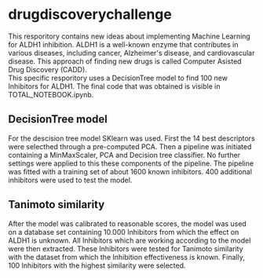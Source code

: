# drugdiscoverychallenge
This resporitory contains new ideas about implementing Machine Learning for ALDH1 inhibition. ALDH1 is a well-known enzyme that contributes in various diseases, including cancer, Alzheimer's disease, and cardiovascular disease. This approach of finding new drugs is called Computer Asisted Drug Discovery (CADD). <br>
This specific resporitory uses a DecisionTree model to find 100 new Inhibitors for ALDH1. The final code that was obtained is visible in TOTAL_NOTEBOOK.ipynb. 

## DecisionTree model 
For the descision tree model SKlearn was used. First the 14 best descriptors were selecthed through a pre-computed PCA. Then a pipeline was initiated containing a MinMaxScaler, PCA and Decision tree classifier. No further settings were applied to this these components of the pipeline. The pipeline was fitted with a training set of about 1600 known inhibitors. 400 additional inhibitors were used to test the model. 

## Tanimoto similarity
After the model was calibrated to reasonable scores, the model was used on a database set containing 10.000 Inhibitors from which the effect on ALDH1 is unknown. All Inhibitors which are working according to the model were then extracted. These Inhibitors were tested for Tanimoto similarity with the dataset from which the Inhibition effectiveness is known. Finally, 100 Inhibitors with the highest similarity were selected. 
